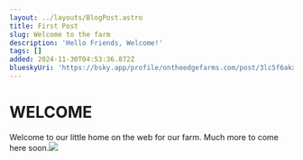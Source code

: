 ```yaml
---
layout: ../layouts/BlogPost.astro
title: First Post
slug: Welcome to the farm
description: 'Hello Friends, Welcome!'
tags: []
added: 2024-11-30T04:53:36.872Z
blueskyUri: 'https://bsky.app/profile/ontheedgefarms.com/post/3lc5f6akxpk24'
---
```


# WELCOME

Welcome to our little home on the web for our farm.  Much more to come here soon.![](/assets/OnTheEdgeFarmsLogo.png)
